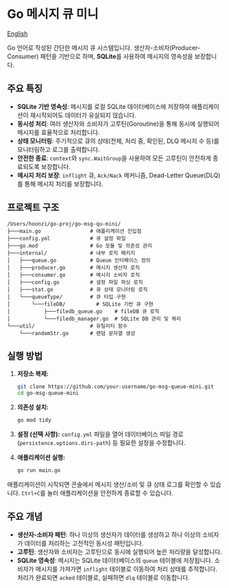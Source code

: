# Go 메시지 큐 미니

[English](./README.en.md)

Go 언어로 작성된 간단한 메시지 큐 시스템입니다. 생산자-소비자(Producer-Consumer) 패턴을 기반으로 하며, **SQLite**를 사용하여 메시지의 영속성을 보장합니다.

## 주요 특징

-   **SQLite 기반 영속성**: 메시지를 로컬 SQLite 데이터베이스에 저장하여 애플리케이션이 재시작되어도 데이터가 유실되지 않습니다.
-   **동시성 처리**: 여러 생산자와 소비자가 고루틴(Goroutine)을 통해 동시에 실행되어 메시지를 효율적으로 처리합니다.
-   **상태 모니터링**: 주기적으로 큐의 상태(전체, 처리 중, 확인된, DLQ 메시지 수 등)를 모니터링하고 로그를 출력합니다.
-   **안전한 종료**: `context`와 `sync.WaitGroup`을 사용하여 모든 고루틴이 안전하게 종료되도록 보장합니다.
-   **메시지 처리 보장**: `inflight` 큐, `Ack/Nack` 메커니즘, Dead-Letter Queue(DLQ)를 통해 메시지 처리를 보장합니다.

## 프로젝트 구조

```
/Users/hoonzi/go-proj/go-msg-qu-mini/
├───main.go                # 애플리케이션 진입점
├───config.yml             # 큐 설정 파일
├───go.mod                 # Go 모듈 및 의존성 관리
├───internal/              # 내부 로직 패키지
│   ├───queue.go           # Queue 인터페이스 정의
│   ├───producer.go        # 메시지 생산자 로직
│   ├───consumer.go        # 메시지 소비자 로직
│   ├───config.go          # 설정 파일 파싱 로직
│   ├───stat.go            # 큐 상태 모니터링 로직
│   └───queueType/         # 큐 타입 구현
│       └───fileDB/          # SQLite 기반 큐 구현
│           ├───filedb_queue.go    # fileDB 큐 로직
│           └───filedb_manager.go  # SQLite DB 관리 및 쿼리
└───util/                  # 유틸리티 함수
    └───randomStr.go       # 랜덤 문자열 생성
```

## 실행 방법

1.  **저장소 복제:**
    ```bash
    git clone https://github.com/your-username/go-msg-queue-mini.git
    cd go-msg-queue-mini
    ```

2.  **의존성 설치:**
    ```bash
    go mod tidy
    ```

3.  **설정 (선택 사항):**
    `config.yml` 파일을 열어 데이터베이스 파일 경로(`persistence.options.dirs-path`) 등 필요한 설정을 수정합니다.

4.  **애플리케이션 실행:**
    ```bash
    go run main.go
    ```

애플리케이션이 시작되면 콘솔에서 메시지 생산/소비 및 큐 상태 로그를 확인할 수 있습니다. `Ctrl+C`를 눌러 애플리케이션을 안전하게 종료할 수 있습니다.

## 주요 개념

-   **생산자-소비자 패턴**: 하나 이상의 생산자가 데이터를 생성하고 하나 이상의 소비자가 데이터를 처리하는 고전적인 동시성 패턴입니다.
-   **고루틴**: 생산자와 소비자는 고루틴으로 동시에 실행되어 높은 처리량을 달성합니다.
-   **SQLite 영속성**: 메시지는 SQLite 데이터베이스의 `queue` 테이블에 저장됩니다. 소비자가 메시지를 가져가면 `inflight` 테이블로 이동하여 처리 상태를 추적합니다. 처리가 완료되면 `acked` 테이블로, 실패하면 `dlq` 테이블로 이동합니다.